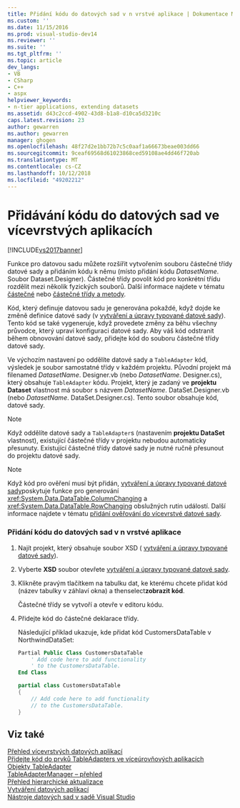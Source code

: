 ```yaml
---
title: Přidání kódu do datových sad v n vrstvé aplikace | Dokumentace Microsoftu
ms.custom: ''
ms.date: 11/15/2016
ms.prod: visual-studio-dev14
ms.reviewer: ''
ms.suite: ''
ms.tgt_pltfrm: ''
ms.topic: article
dev_langs:
- VB
- CSharp
- C++
- aspx
helpviewer_keywords:
- n-tier applications, extending datasets
ms.assetid: d43c2ccd-4902-43d8-b1a8-d10ca5d3210c
caps.latest.revision: 23
author: gewarren
ms.author: gewarren
manager: ghogen
ms.openlocfilehash: 48f27d2e1bb72b7c5c0aaf1a66673beae003dd66
ms.sourcegitcommit: 9ceaf69568d61023868ced59108ae4dd46f720ab
ms.translationtype: MT
ms.contentlocale: cs-CZ
ms.lasthandoff: 10/12/2018
ms.locfileid: "49202212"
---
```

# <a name="add-code-to-datasets-in-n-tier-applications"></a>Přidávání kódu do datových sad ve vícevrstvých aplikacích
[!INCLUDE[vs2017banner](../includes/vs2017banner.md)]

  
Funkce pro datovou sadu můžete rozšířit vytvořením souboru částečné třídy datové sady a přidáním kódu k němu (místo přidání kódu *DatasetName*. Soubor Dataset.Designer). Částečné třídy povolit kód pro konkrétní třídu rozdělit mezi několik fyzických souborů. Další informace najdete v tématu [částečné](http://msdn.microsoft.com/library/7adaef80-f435-46e1-970a-269fff63b448) nebo [částečné třídy a metody](http://msdn.microsoft.com/library/804cecb7-62db-4f97-a99f-60975bd59fa1).  
  
 Kód, který definuje datovou sadu je generována pokaždé, když dojde ke změně definice datové sady (v [vytváření a úpravy typované datové sady](../data-tools/creating-and-editing-typed-datasets.md)). Tento kód se také vygeneruje, když provedete změny za běhu všechny průvodce, který upraví konfiguraci datové sady. Aby váš kód odstranit během obnovování datové sady, přidejte kód do souboru částečné třídy datové sady.  
  
 Ve výchozím nastavení po oddělíte datové sady a `TableAdapter` kód, výsledek je soubor samostatné třídy v každém projektu. Původní projekt má filenamed *DatasetName*. Designer.vb (nebo *DatasetName*. Designer.cs), který obsahuje `TableAdapter` kódu. Projekt, který je zadaný ve **projektu Dataset** vlastnost má soubor s názvem *DatasetName*. DataSet.Designer.vb (nebo *DatasetName*. DataSet.Designer.cs). Tento soubor obsahuje kód, datové sady.  
  
> [!NOTE]
>  Když oddělíte datové sady a `TableAdapter`s (nastavením **projektu DataSet** vlastnost), existující částečné třídy v projektu nebudou automaticky přesunuty. Existující částečné třídy datové sady je nutné ručně přesunout do projektu datové sady.  
  
> [!NOTE]
>  Když kód pro ověření musí být přidán, [vytváření a úpravy typované datové sady](../data-tools/creating-and-editing-typed-datasets.md)poskytuje funkce pro generování <xref:System.Data.DataTable.ColumnChanging> a <xref:System.Data.DataTable.RowChanging> obslužných rutin událostí. Další informace najdete v tématu [přidání ověřování do vícevrstvé datové sady](../data-tools/add-validation-to-an-n-tier-dataset.md).  
  
### <a name="to-add-code-to-datasets-in-n-tier-applications"></a>Přidání kódu do datových sad v n vrstvé aplikace  
  
1.  Najít projekt, který obsahuje soubor XSD ( [vytváření a úpravy typované datové sady](../data-tools/creating-and-editing-typed-datasets.md)).  
  
2.  Vyberte **XSD** soubor otevřete [vytváření a úpravy typované datové sady](../data-tools/creating-and-editing-typed-datasets.md).  
  
3.  Klikněte pravým tlačítkem na tabulku dat, ke kterému chcete přidat kód (název tabulky v záhlaví okna) a thenselect**zobrazit kód**.  
  
     Částečné třídy se vytvoří a otevře v editoru kódu.  
  
4.  Přidejte kód do částečné deklarace třídy.  
  
     Následující příklad ukazuje, kde přidat kód CustomersDataTable v NorthwindDataSet:  
  
    ```vb  
    Partial Public Class CustomersDataTable  
        ' Add code here to add functionality   
        ' to the CustomersDataTable.  
    End Class  
    ```  
  
    ```csharp  
    partial class CustomersDataTable  
    {  
        // Add code here to add functionality  
        // to the CustomersDataTable.  
    }  
    ```  
  
## <a name="see-also"></a>Viz také  
 [Přehled vícevrstvých datových aplikací](../data-tools/n-tier-data-applications-overview.md)   
 [Přidejte kód do prvků TableAdapters ve víceúrovňových aplikacích](../data-tools/add-code-to-tableadapters-in-n-tier-applications.md)   
 [Objekty TableAdapter](http://msdn.microsoft.com/library/09416de9-134c-4dc7-8262-6c8d81e3f364)   
 [TableAdapterManager – přehled](http://msdn.microsoft.com/library/33076d42-6b41-491a-ac11-6c6339aea650)   
 [Přehled hierarchické aktualizace](http://msdn.microsoft.com/library/c4f8e8b9-e4a5-4a02-8462-d03d1e8222d6)   
 [Vytváření datových aplikací](../data-tools/creating-data-applications.md)   
 [Nástroje datových sad v sadě Visual Studio](../data-tools/dataset-tools-in-visual-studio.md)


